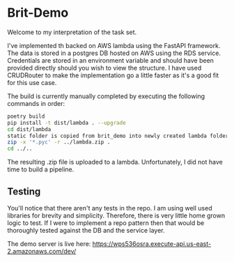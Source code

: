 # Brit-Demo

Welcome to my interpretation of the task set.

I've implemented th backed on AWS lambda using the FastAPI framework. The data is stored in a postgres DB hosted on AWS using the RDS service. Credentials are stored in an environment variable and should have been provided directly should you wish to view the structure. I have used CRUDRouter to make the implementation go a little faster as it's a good fit for this use case.

The build is currently manually completed by executing the following commands in order:

```bash
poetry build
pip install -t dist/lambda . --upgrade
cd dist/lambda
static folder is copied from brit_demo into newly created lambda folder.
zip -x '*.pyc' -r ../lambda.zip .
cd ../..
```

The resulting .zip file is uploaded to a lambda. Unfortunately, I did not have time to build a pipeline.

## Testing
You'll notice that there aren't any tests in the repo. I am using well used libraries for brevity and simplicity. Therefore, there is very little home grown logic to test. If I were to implement a repo pattern then that would be thoroughly tested against the DB and the service layer.

The demo server is live here:
https://wps536osra.execute-api.us-east-2.amazonaws.com/dev/


